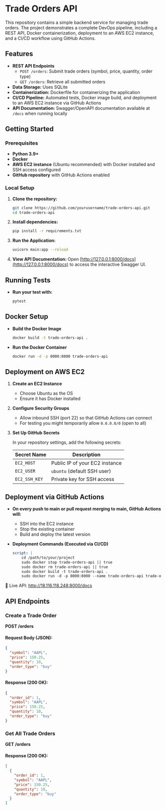 <!-- My name is Prince Tsiquaye -->

# Trade Orders API

This repository contains a simple backend service for managing trade orders. The project demonstrates a complete DevOps pipeline, including a REST API, Docker containerization, deployment to an AWS EC2 instance, and a CI/CD workflow using GitHub Actions.

## Features

- **REST API Endpoints**
  - `POST /orders`: Submit trade orders (symbol, price, quantity, order type)
  - `GET /orders`: Retrieve all submitted orders
- **Data Storage:** Uses SQLite
- **Containerization:** Dockerfile for containerizing the application
- **CI/CD Pipeline:** Automated tests, Docker image build, and deployment to an AWS EC2 instance via GitHub Actions
- **API Documentation:** Swagger/OpenAPI documentation available at `/docs` when running locally

## Getting Started

### Prerequisites

- **Python 3.9+**
- **Docker**
- **AWS EC2 instance** (Ubuntu recommended) with Docker installed and SSH access configured
- **GitHub repository** with GitHub Actions enabled

### Local Setup

1. **Clone the repository:**

    ```bash
    git clone https://github.com/yourusername/trade-orders-api.git
    cd trade-orders-api

2. **Install dependencies:**

   ```bash
   pip install -r requirements.txt

3. **Run the Application:**

    ```bash
    uvicorn main:app --reload

4. **View API Documentation:**
    Open [http://127.0.0.1:8000/docs](http://127.0.0.1:8000/docs) to access the interactive Swagger UI.

## Running Tests

* **Run your test with:**
    
    ```bash
    pytest

## Docker Setup

* **Build the Docker Image**
    
    ```bash
    docker build -t trade-orders-api .

* **Run the Docker Container**
    
    ```bash
    docker run -d -p 8000:8000 trade-orders-api

## Deployment on AWS EC2

1. **Create an EC2 Instance**
    - Choose Ubuntu as the OS
    - Ensure it has Docker installed

2. **Configure Security Groups**
    - Allow inbound SSH (port 22) so that GitHub Actions can connect
    - For testing you might temporarily allow `0.0.0.0/0` (open to all)

3. **Set Up GitHub Secrets**

    In your repository settings, add the following secrets:

    | Secret Name  | Description                        |
    |-------------|------------------------------------|
    | `EC2_HOST`  | Public IP of your EC2 instance    |
    | `EC2_USER`  | `ubuntu` (default SSH user)       |
    | `EC2_SSH_KEY` | Private key for SSH access      |

## Deployment via GitHub Actions

* **On every push to main or pull request merging to main, GitHub Actions will:**
    - SSH into the EC2 instance
    - Stop the existing container
    - Build and deploy the latest version

* **Deployment Commands (Executed via CI/CD)**
    
    ```yaml
    script: |
        cd /path/to/your/project
        sudo docker stop trade-orders-api || true
        sudo docker rm trade-orders-api || true
        sudo docker build -t trade-orders-api .
        sudo docker run -d -p 8000:8000 --name trade-orders-api trade-orders-api
    
📌 Live API: http://18.116.118.248:8000/docs

## API Endpoints

### Create a Trade Order
**POST /orders**

#### **Request Body (JSON):**
```json
{
  "symbol": "AAPL",
  "price": 150.25,
  "quantity": 10,
  "order_type": "buy"
}
```

#### **Response (200 OK):** 
```json
{
  "order_id": 1,
  "symbol": "AAPL",
  "price": 150.25,
  "quantity": 10,
  "order_type": "buy"
}
```

### Get All Trade Orders
**GET /orders**

#### **Response (200 OK):**
```json
[
  {
    "order_id": 1,
    "symbol": "AAPL",
    "price": 150.25,
    "quantity": 10,
    "order_type": "buy"
  }
]
```
